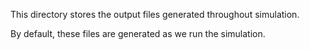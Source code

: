 This directory stores the output files generated throughout simulation.

By default, these files are generated as we run the simulation. 